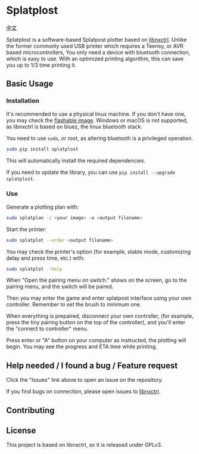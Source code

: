 # Splatplost

[中文](readme.zh-CN.md)

Splatplost is a software-based Splatpost plotter based on [libnxctrl](https://github.com/Victrid/libnxctrl). Unlike the former commonly used USB printer which requires a Teensy, or AVR based microcontrollers, You only need a device with bluetooth connection, which is easy to use. With an optimized printing algorithm, this can save you up to 1/3 time printing it.

## Basic Usage

### Installation

It's recommended to use a physical linux machine. If you don't have one, you may check the [flashable image](docs/image.md). Windows or macOS is not supported, as libnxctrl is based on bluez, the linux bluetooth stack.

You need to use `sudo`, or root, as altering bluetooth is a privileged operation.

```bash
sudo pip install splatplost
```

This will automatically install the required dependencies.

If you need to update the library, you can use `pip install --upgrade splatplost`.

### Use

Generate a plotting plan with:

```bash
sudo splatplan -i <your image> -o <output filename>
```

Start the printer:

```bash
sudo splatplot --order <output filename>
```

You may check the printer's option (for example, stable mode, customizing delay and press time, etc.) with:

```bash
sudo splatplot --help
```

When "Open the pairing menu on switch." shows on the screen, go to the pairing menu, and the switch will be paired.

Then you may enter the game and enter splatpost interface using your own controller. Remember to set the brush to minimum one.

When everything is prepaired, disconnect your own controller, (for example, press the tiny pairing button on the top of the controller), and you'll enter the "connect to controller" menu.

Press enter or "A" button on your computer as instructed, the plotting will begin. You may see the progress and ETA time while printing.

## Help needed / I found a bug / Feature request

Click the "Issues" link above to open an issue on the repository.

If you find bugs on connection, please open issues to [libnxctrl](https://github.com/Victrid/libnxctrl).

## Contributing



## License

This project is based on libnxctrl, so it is released under GPLv3.

